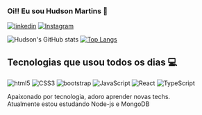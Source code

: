 ### Oi!! Eu sou Hudson Martins 🤙


[![linkedin](https://img.shields.io/badge/LinkedIn-0077B5?style=for-the-badge&logo=linkedin&logoColor=white)](https://www.linkedin.com/in/hudson-martins-b5997a160/)
[![Instagram](https://img.shields.io/badge/Instagram-E4405F?style=for-the-badge&logo=instagram&logoColor=white)](https://www.instagram.com/hudson_isco/)

![Hudson's GitHub stats](https://github-readme-stats.vercel.app/api?username=hudsonlhMartins&show_icons=true&theme=dracula)
[![Top Langs](https://github-readme-stats.vercel.app/api/top-langs/?username=hudsonlhMartins)](https://github.com/hudsonlhMartins/github-readme-stats)


## Tecnologias que usou todos os dias 💻

<div style="display: inline-block">
    <img align="center" alt="html5" src="https://img.shields.io/badge/HTML5-E34F26?style=for-the-badge&logo=html5&logoColor=white"/>
    <img align="center" alt="CSS3" src="https://img.shields.io/badge/CSS3-1572B6?style=for-the-badge&logo=css3&logoColor=white"/>
    <img align="center" alt="bootstrap" src="https://img.shields.io/badge/Bootstrap-563D7C?style=for-the-badge&logo=bootstrap&logoColor=white"/>
    <img align="center" alt="JavaScript" src="https://img.shields.io/badge/JavaScript-323330?style=for-the-badge&logo=javascript&logoColor=F7DF1E"/>
    <img align="center" alt="React" src="https://img.shields.io/badge/React-20232A?style=for-the-badge&logo=react&logoColor=61DAFB"/>
    <img align="center" alt="TypeScript" src="https://img.shields.io/badge/TypeScript-007ACC?style=for-the-badge&logo=typescript&logoColor=white"/>

</div>
<br>

Apaixonado por tecnologia, adoro aprender novas techs. 
<br>
Atualmente estou estudando Node-js e MongoDB
